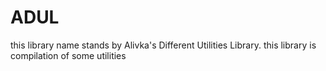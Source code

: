 # ADUL
this library name stands by Alivka's Different Utilities Library.
this library is compilation of some utilities
